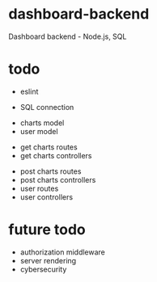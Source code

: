 # dashboard-backend

Dashboard backend - Node.js, SQL

# todo

- eslint

* SQL connection

- charts model
- user model

* get charts routes
* get charts controllers

- post charts routes
- post charts controllers
- user routes
- user controllers

# future todo

- authorization middleware
- server rendering
- cybersecurity
